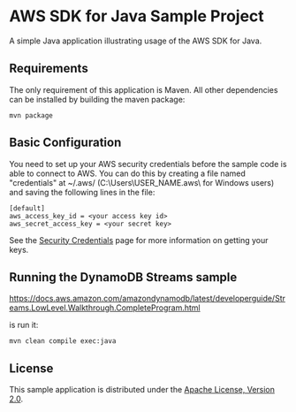 # AWS SDK for Java Sample Project

A simple Java application illustrating usage of the AWS SDK for Java.

## Requirements

The only requirement of this application is Maven. All other dependencies can
be installed by building the maven package:
    
    mvn package

## Basic Configuration

You need to set up your AWS security credentials before the sample code is able
to connect to AWS. You can do this by creating a file named "credentials" at ~/.aws/ 
(C:\Users\USER_NAME\.aws\ for Windows users) and saving the following lines in the file:

    [default]
    aws_access_key_id = <your access key id>
    aws_secret_access_key = <your secret key>

See the [Security Credentials](http://aws.amazon.com/security-credentials) page
for more information on getting your keys.

## Running the DynamoDB Streams sample

https://docs.aws.amazon.com/amazondynamodb/latest/developerguide/Streams.LowLevel.Walkthrough.CompleteProgram.html

is run it:

    mvn clean compile exec:java


## License

This sample application is distributed under the
[Apache License, Version 2.0](http://www.apache.org/licenses/LICENSE-2.0).

